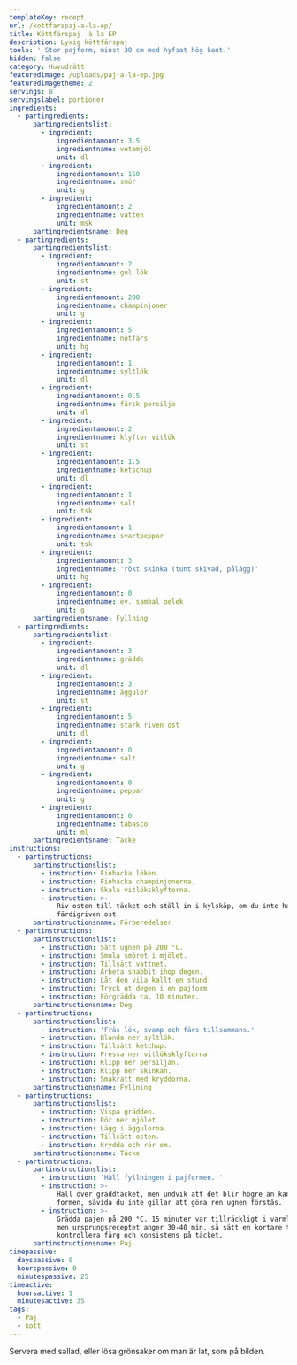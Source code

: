 ```yaml
---
templateKey: recept
url: /kottfarspaj-a-la-ep/
title: Köttfärspaj  à la EP
description: Lyxig köttfärspaj
tools: ' Stor pajform, minst 30 cm med hyfsat hög kant.'
hidden: false
category: Huvudrätt
featuredimage: /uploads/paj-a-la-ep.jpg
featuredimagetheme: 2
servings: 8
servingslabel: portioner
ingredients:
  - partingredients:
      partingredientslist:
        - ingredient:
            ingredientamount: 3.5
            ingredientname: vetemjöl
            unit: dl
        - ingredient:
            ingredientamount: 150
            ingredientname: smör
            unit: g
        - ingredient:
            ingredientamount: 2
            ingredientname: vatten
            unit: msk
      partingredientsname: Deg
  - partingredients:
      partingredientslist:
        - ingredient:
            ingredientamount: 2
            ingredientname: gul lök
            unit: st
        - ingredient:
            ingredientamount: 200
            ingredientname: champinjoner
            unit: g
        - ingredient:
            ingredientamount: 5
            ingredientname: nötfärs
            unit: hg
        - ingredient:
            ingredientamount: 1
            ingredientname: syltlök
            unit: dl
        - ingredient:
            ingredientamount: 0.5
            ingredientname: färsk persilja
            unit: dl
        - ingredient:
            ingredientamount: 2
            ingredientname: klyftor vitlök
            unit: st
        - ingredient:
            ingredientamount: 1.5
            ingredientname: ketschup
            unit: dl
        - ingredient:
            ingredientamount: 1
            ingredientname: salt
            unit: tsk
        - ingredient:
            ingredientamount: 1
            ingredientname: svartpeppar
            unit: tsk
        - ingredient:
            ingredientamount: 3
            ingredientname: 'rökt skinka (tunt skivad, pålägg)'
            unit: hg
        - ingredient:
            ingredientamount: 0
            ingredientname: ev. sambal oelek
            unit: g
      partingredientsname: Fyllning
  - partingredients:
      partingredientslist:
        - ingredient:
            ingredientamount: 3
            ingredientname: grädde
            unit: dl
        - ingredient:
            ingredientamount: 3
            ingredientname: äggulor
            unit: st
        - ingredient:
            ingredientamount: 5
            ingredientname: stark riven ost
            unit: dl
        - ingredient:
            ingredientamount: 0
            ingredientname: salt
            unit: g
        - ingredient:
            ingredientamount: 0
            ingredientname: peppar
            unit: g
        - ingredient:
            ingredientamount: 0
            ingredientname: tabasco
            unit: ml
      partingredientsname: Täcke
instructions:
  - partinstructions:
      partinstructionslist:
        - instruction: Finhacka löken.
        - instruction: Finhacka champinjonerna.
        - instruction: Skala vitlöksklyftorna.
        - instruction: >-
            Riv osten till täcket och ställ in i kylskåp, om du inte har
            färdigriven ost.
      partinstructionsname: Förberedelser
  - partinstructions:
      partinstructionslist:
        - instruction: Sätt ugnen på 200 °C.
        - instruction: Smula smöret i mjölet.
        - instruction: Tillsätt vattnet.
        - instruction: Arbeta snabbit ihop degen.
        - instruction: Låt den vila kallt en stund.
        - instruction: Tryck ut degen i en pajform.
        - instruction: Förgrädda ca. 10 minuter.
      partinstructionsname: Deg
  - partinstructions:
      partinstructionslist:
        - instruction: 'Fräs lök, svamp och färs tillsammans.'
        - instruction: Blanda ner syltlök.
        - instruction: Tillsätt ketchup.
        - instruction: Pressa ner vitlöksklyftorna.
        - instruction: Klipp ner persiljan.
        - instruction: Klipp ner skinkan.
        - instruction: Smakrätt med kryddorna.
      partinstructionsname: Fyllning
  - partinstructions:
      partinstructionslist:
        - instruction: Vispa grädden.
        - instruction: Rör ner mjölet.
        - instruction: Lägg i äggulorna.
        - instruction: Tillsätt osten.
        - instruction: Krydda och rör om.
      partinstructionsname: Täcke
  - partinstructions:
      partinstructionslist:
        - instruction: 'Häll fyllningen i pajformen. '
        - instruction: >-
            Häll över gräddtäcket, men undvik att det blir högre än kanten på
            formen, såvida du inte gillar att göra ren ugnen förstås.
        - instruction: >-
            Grädda pajen på 200 °C. 15 minuter var tillräckligt i varmluftsugn,
            men ursprungsreceptet anger 30-40 min, så sätt en kortare tid och
            kontrollera färg och konsistens på täcket.
      partinstructionsname: Paj
timepassive:
  dayspassive: 0
  hourspassive: 0
  minutespassive: 25
timeactive:
  hoursactive: 1
  minutesactive: 35
tags:
  - Paj
  - kött
---
```

Servera med sallad, eller lösa grönsaker om man är lat, som på bilden.
